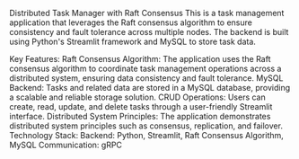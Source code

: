 Distributed Task Manager with Raft Consensus
This is a task management application that leverages the Raft consensus algorithm to ensure consistency and fault tolerance across multiple nodes. The backend is built using Python's Streamlit framework and MySQL to store task data.

Key Features:
Raft Consensus Algorithm: The application uses the Raft consensus algorithm to coordinate task management operations across a distributed system, ensuring data consistency and fault tolerance.
MySQL Backend: Tasks and related data are stored in a MySQL database, providing a scalable and reliable storage solution.
CRUD Operations: Users can create, read, update, and delete tasks through a user-friendly Streamlit interface.
Distributed System Principles: The application demonstrates distributed system principles such as consensus, replication, and failover.
Technology Stack:
Backend: Python, Streamlit, Raft Consensus Algorithm, MySQL
Communication: gRPC
